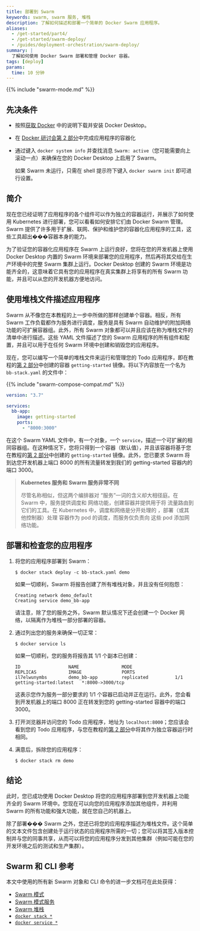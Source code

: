 ```yaml
---
title: 部署到 Swarm
keywords: swarm, swarm 服务, 堆栈
description: 了解如何描述和部署一个简单的 Docker Swarm 应用程序。
aliases:
  - /get-started/part4/
  - /get-started/swarm-deploy/
  - /guides/deployment-orchestration/swarm-deploy/
summary: |
  了解如何使用 Docker Swarm 部署和管理 Docker 容器。
tags: [deploy]
params:
  time: 10 分钟
---
```


{{% include "swarm-mode.md" %}}

## 先决条件

- 按照[获取 Docker](/get-started/get-docker.md) 中的说明下载并安装 Docker Desktop。
- 在 [Docker 研讨会第 2 部分](/get-started/workshop/02_our_app.md)中完成应用程序的容器化
- 通过键入 `docker system info` 并查找消息 `Swarm: active`（您可能需要向上滚动一点）来确保在您的 Docker Desktop 上启用了 Swarm。

  如果 Swarm 未运行，只需在 shell 提示符下键入 `docker swarm init` 即可进行设置。

## 简介

现在您已经证明了应用程序的各个组件可以作为独立的容器运行，并展示了如何使用 Kubernetes 进行部署，您可以看看如何安排它们由 Docker Swarm 管理。Swarm 提供了许多用于扩展、联网、保护和维护您的容器化应用程序的工具，这些工具超出���容器本身的能力。

为了验证您的容器化应用程序在 Swarm 上运行良好，您将在您的开发机器上使用 Docker Desktop 内置的 Swarm 环境来部署您的应用程序，然后再将其交给在生产环境中的完整 Swarm 集群上运行。Docker Desktop 创建的 Swarm 环境是功能齐全的，这意味着它具有您的应用程序在真实集群上将享有的所有 Swarm 功能，并且可以从您的开发机器方便地访问。

## 使用堆栈文件描述应用程序

Swarm 从不像您在本教程的上一步中所做的那样创建单个容器。相反，所有 Swarm 工作负载都作为服务进行调度，服务是具有 Swarm 自动维护的附加网络功能的可扩展容器组。此外，所有 Swarm 对象都可以并且应该在称为堆栈文件的清单中进行描述。这些 YAML 文件描述了您的 Swarm 应用程序的所有组件和配置，并且可以用于在任何 Swarm 环境中创建和销毁您的应用程序。

现在，您可以编写一个简单的堆栈文件来运行和管理您的 Todo 应用程序，即在教程的[第 2 部分](02_our_app.md)中创建的容器 `getting-started` 镜像。将以下内容放在一个名为 `bb-stack.yaml` 的文件中：

{{% include "swarm-compose-compat.md" %}}

```yaml
version: "3.7"

services:
  bb-app:
    image: getting-started
    ports:
      - "8000:3000"
```

在这个 Swarm YAML 文件中，有一个对象，一个 `service`，描述一个可扩展的相同容器组。在这种情况下，您将只得到一个容器（默认值），并且该容器将基于您在教程的[第 2 部分](02_our_app.md)中创建的 `getting-started` 镜像。此外，您已要求 Swarm 将到达您开发机器上端口 8000 的所有流量转发到我们的 getting-started 容器内的端口 3000。

> **Kubernetes 服务和 Swarm 服务非常不同**
>
> 尽管名称相似，但这两个编排器对
> “服务”一词的含义却大相径庭。在 Swarm 中，服务提供调度和
> 网络功能，创建容器并提供用于将
> 流量路由到它们的工具。在 Kubernetes 中，调度和网络是分开处理的
> ，部署（或其他控制器）处理
> 容器作为 pod 的调度，而服务仅负责向
> 这些 pod 添加网络功能。

## 部署和检查您的应用程序

1. 将您的应用程序部署到 Swarm：

   ```console
   $ docker stack deploy -c bb-stack.yaml demo
   ```

   如果一切顺利，Swarm 将报告创建了所有堆栈对象，并且没有任何抱怨：

   ```shell
   Creating network demo_default
   Creating service demo_bb-app
   ```

   请注意，除了您的服务之外，Swarm 默认情况下还会创建一个 Docker 网络，以隔离作为堆栈一部分部署的容器。

2. 通过列出您的服务来确保一切正常：

   ```console
   $ docker service ls
   ```

   如果一切顺利，您的服务将报告其 1/1 个副本已创建：

   ```shell
   ID                  NAME                MODE                REPLICAS            IMAGE               PORTS
   il7elwunymbs        demo_bb-app         replicated          1/1                 getting-started:latest   *:8000->3000/tcp
   ```

   这表示您作为服务一部分要求的 1/1 个容器已启动并正在运行。此外，您会看到开发机器上的端口 8000 正在转发到您的 getting-started 容器中的端口 3000。

3. 打开浏览器并访问您的 Todo 应用程序，地址为 `localhost:8000`；您应该会看到您的 Todo 应用程序，与您在教程的[第 2 部分](02_our_app.md)中将其作为独立容器运行时相同。

4. 满意后，拆除您的应用程序：

   ```console
   $ docker stack rm demo
   ```

## 结论

此时，您已成功使用 Docker Desktop 将您的应用程序部署到您开发机器上功能齐全的 Swarm 环境中。您现在可以向您的应用程序添加其他组件，并利用 Swarm 的所有功能和强大功能，就在您自己的机器上。

除了部署��� Swarm 之外，您还已将您的应用程序描述为堆栈文件。这个简单的文本文件包含创建处于运行状态的应用程序所需的一切；您可以将其签入版本控制并与您的同事共享，从而可以将您的应用程序分发到其他集群（例如可能在您的开发环境之后的测试和生产集群）。

## Swarm 和 CLI 参考

本文中使用的所有新 Swarm 对象和 CLI 命令的进一步文档可在此处获得：

- [Swarm 模式](/manuals/engine/swarm/_index.md)
- [Swarm 模式服务](/manuals/engine/swarm/how-swarm-mode-works/services.md)
- [Swarm 堆栈](/manuals/engine/swarm/stack-deploy.md)
- [`docker stack *`](/reference/cli/docker/stack/)
- [`docker service *`](/reference/cli/docker/service/)
